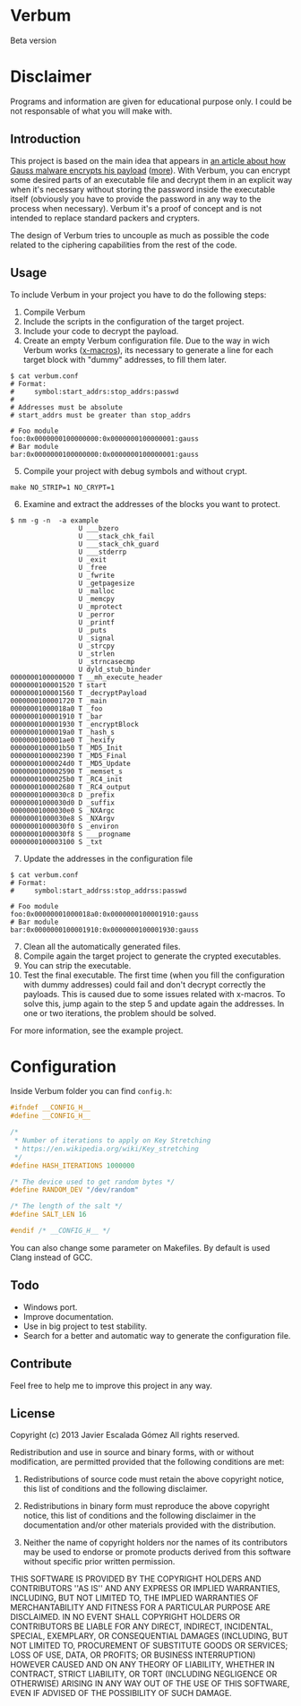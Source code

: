 # Verbum

Beta version

# Disclaimer
Programs and information are given for educational purpose only. 
I could be not responsable of what you will make with.

## Introduction
This project is based on the main idea that appears in [an article about how Gauss malware encrypts his payload](http://www.securelist.com/en/blog/208193781/The_Mystery_of_the_Encrypted_Gauss_Payload) ([more](http://arstechnica.com/security/2013/03/the-worlds-most-mysterious-potentially-destructive-malware-is-not-stuxnet/)). With Verbum, you can encrypt some desired parts of an executable file and decrypt them in an explicit way when it's necessary without storing the password inside the executable itself (obviously you have to provide the password in any way to the process when necessary). Verbum it's a proof of concept and is not intended to replace standard packers and crypters.

The design of Verbum tries to uncouple as much as possible the code related to the ciphering capabilities from the rest of the code.

## Usage
To include Verbum in your project you have to do the following steps:
1. Compile Verbum
2. Include  the scripts in the configuration of the target project.
3. Include your code to decrypt the payload.
4. Create an empty Verbum configuration file. Due to the way in wich Verbum works ([x-macros](http://en.wikipedia.org/wiki/X_Macro)), its necessary to generate a line for each target block with "dummy" addresses, to fill them later.

```
$ cat verbum.conf
# Format:
#     symbol:start_addrs:stop_addrs:passwd
#
# Addresses must be absolute
# start_addrs must be greater than stop_addrs

# Foo module
foo:0x0000000100000000:0x0000000100000001:gauss
# Bar module
bar:0x0000000100000000:0x0000000100000001:gauss
```

5. Compile your project with debug symbols and without crypt.

```
make NO_STRIP=1 NO_CRYPT=1
```

6. Examine and extract the addresses of the blocks you want to protect.

```
$ nm -g -n  -a example
                 U ___bzero
                 U ___stack_chk_fail
                 U ___stack_chk_guard
                 U ___stderrp
                 U _exit
                 U _free
                 U _fwrite
                 U _getpagesize
                 U _malloc
                 U _memcpy
                 U _mprotect
                 U _perror
                 U _printf
                 U _puts
                 U _signal
                 U _strcpy
                 U _strlen
                 U _strncasecmp
                 U dyld_stub_binder
0000000100000000 T __mh_execute_header
0000000100001520 T start
0000000100001560 T _decryptPayload
0000000100001720 T _main
00000001000018a0 T _foo
0000000100001910 T _bar
0000000100001930 T _encryptBlock
00000001000019a0 T _hash_s
0000000100001ae0 T _hexify
0000000100001b50 T _MD5_Init
0000000100002390 T _MD5_Final
00000001000024d0 T _MD5_Update
0000000100002590 T _memset_s
00000001000025b0 T _RC4_init
0000000100002680 T _RC4_output
00000001000030c8 D _prefix
00000001000030d0 D _suffix
00000001000030e0 S _NXArgc
00000001000030e8 S _NXArgv
00000001000030f0 S _environ
00000001000030f8 S ___progname
0000000100003100 S _txt
```

7. Update the addresses in the configuration file

```
$ cat verbum.conf
# Format:
#     symbol:start_addrss:stop_addrss:passwd

# Foo module
foo:0x00000001000018a0:0x0000000100001910:gauss
# Bar module
bar:0x0000000100001910:0x0000000100001930:gauss
```

7. Clean all the automatically generated files.
8. Compile again the target project to generate the crypted executables.
9. You can strip the executable.
10. Test the final executable. The first time (when you fill the configuration with dummy addresses) could fail and don't decrypt correctly the payloads. This is caused due to some issues related with x-macros. To solve this, jump again to the step 5 and update again the addresses. In one or two iterations, the problem should be solved.

For more information, see the example project.

# Configuration
Inside Verbum folder you can find `config.h`:

```c
#ifndef __CONFIG_H__
#define __CONFIG_H__

/*
 * Number of iterations to apply on Key Stretching
 * https://en.wikipedia.org/wiki/Key_stretching
 */
#define HASH_ITERATIONS 1000000

/* The device used to get random bytes */
#define RANDOM_DEV "/dev/random"

/* The length of the salt */
#define SALT_LEN 16

#endif /* __CONFIG_H__ */
```

You can also change some parameter on Makefiles. By default is used Clang instead of GCC.

## Todo
- Windows port.
- Improve documentation.
- Use in big project to test stability.
- Search for a better and automatic way to generate the configuration file.

## Contribute
Feel free to help me to improve this project in any way.

## License
Copyright (c) 2013 Javier Escalada Gómez
All rights reserved.

Redistribution and use in source and binary forms, with or without modification, are permitted provided that the following conditions are met:

1. Redistributions of source code must retain the above copyright notice, this list of conditions and the following disclaimer.

2. Redistributions in binary form must reproduce the above copyright notice, this list of conditions and the following disclaimer in the documentation and/or other materials provided with the distribution.

3. Neither the name of copyright holders nor the names of its contributors may be used to endorse or promote products derived from this software without specific prior written permission.

THIS SOFTWARE IS PROVIDED BY THE COPYRIGHT HOLDERS AND CONTRIBUTORS ''AS IS'' AND ANY EXPRESS OR IMPLIED WARRANTIES, INCLUDING, BUT NOT LIMITED TO, THE IMPLIED WARRANTIES OF MERCHANTABILITY AND FITNESS FOR A PARTICULAR PURPOSE ARE DISCLAIMED.  IN NO EVENT SHALL COPYRIGHT HOLDERS OR CONTRIBUTORS BE LIABLE FOR ANY DIRECT, INDIRECT, INCIDENTAL, SPECIAL, EXEMPLARY, OR CONSEQUENTIAL DAMAGES (INCLUDING, BUT NOT LIMITED TO, PROCUREMENT OF SUBSTITUTE GOODS OR SERVICES; LOSS OF USE, DATA, OR PROFITS; OR BUSINESS INTERRUPTION) HOWEVER CAUSED AND ON ANY THEORY OF LIABILITY, WHETHER IN CONTRACT, STRICT LIABILITY, OR TORT (INCLUDING NEGLIGENCE OR OTHERWISE) ARISING IN ANY WAY OUT OF THE USE OF THIS SOFTWARE, EVEN IF ADVISED OF THE POSSIBILITY OF SUCH DAMAGE.
